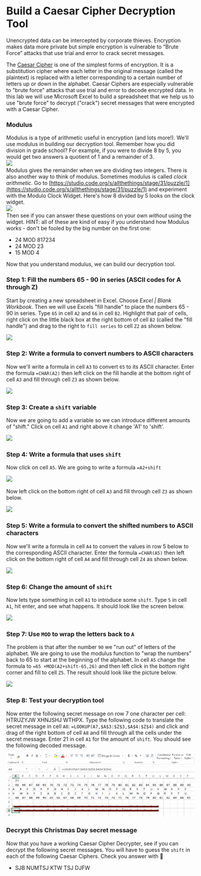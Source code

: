# Build a Caesar Cipher Decryption Tool
Unencrypted data can be intercepted by corporate thieves. Encryption makes data more private but simple encryption is vulnerable to “Brute Force” attacks that use trial and error to crack secret messages.

The [Caesar Cipher](https://learncryptography.com/classical-encryption/caesar-cipher) is one of the simplest forms of encryption. It is a substitution cipher where each letter in the original message (called the plaintext) is replaced with a letter corresponding to a certain number of letters up or down in the alphabet. Caesar Ciphers are especially vulnerable to "brute force" attacks that use trial and error to decode encrypted data. In this lab we will use Microsoft Excel to build a spreadsheet that we help us to use "brute force" to decrypt ("crack") secret messages that were encrypted with a Caesar Cipher.

### Modulus
Modulus is a type of arithmetic useful in encryption (and lots more!). We'll use modulus in building our decryption tool. Remember how you did division in grade school? For example, if you were to divide 8 by 5, you would get two answers a quotient of 1 and a remainder of 3.   
![](modulus1.png)   
Modulus gives the remainder when we are dividing two integers. There is also another way to think of modulus. Sometimes modulus is called *clock arithmetic*. Go to [https://studio.code.org/s/allthethings/stage/31/puzzle/1](https://studio.code.org/s/allthethings/stage/31/puzzle/1) and experiment with the Modulo Clock Widget. Here's how 8 divided by 5 looks on the clock widget.   
![](modulus2.JPG)    
Then see if you can answer these questions on your own *without* using the widget. HINT: all of these are kind of easy if you understand how Modulus works - don't be fooled by the big number on the first one:
* 24 MOD 817234
* 24 MOD 23
* 15 MOD 4   

Now that you understand modulus, we can build our decryption tool.   

### Step 1: Fill the numbers 65 - 90 in series (ASCII codes for A through Z)
Start by creating a new spreadsheet in Excel. Choose *Excel | Blank Workbook*. Then we will use Excels "fill handle" to place the numbers 65 - 90 in series. Type `65` in cell `A2` and `66` in cell `B2`. Highlight that pair of cells, right click on the little black box at the right bottom of cell `B2` (called the "fill handle") and drag to the right to `fill series` to cell `Z2` as shown below.

![](Caesar1.png)

### Step 2: Write a formula to convert numbers to ASCII characters
Now we'll write a formula in cell `A3` to convert `65` to its ASCII character. Enter the formula `=CHAR(A2)` then left click on the fill handle at the bottom right of cell `A3` and fill through cell `Z3` as shown below.   

![](Caesar2.PNG)

### Step 3: Create a `shift` variable
Now we are going to add a variable so we can introduce different amounts of "shift." Click on cell `A1` and right above it change 'A1' to 'shift'.

![](Caesar3.png)

### Step 4: Write a formula that uses `shift`
Now click on cell `A5`. We are going to write a formula `=A2+shift`

![](Caesar4.PNG)

Now left click on the bottom right of cell `A3` and fill through cell `Z3` as shown below.

![](Caesar5.PNG)

### Step 5: Write a formula to convert the shifted numbers to ASCII characters
Now we'll write a formula in cell `A4` to convert the values in row 5 below to the corresponding ASCII character. Enter the formula `=CHAR(A5)` then left click on the bottom right of cell `A4` and fill through cell `Z4` as shown below.

![](Caesar6.PNG)

### Step 6: Change the amount of `shift`
Now lets type something in cell `A1` to introduce some `shift`. Type `5` in cell `A1`, hit enter, and see what happens. It should look like the screen below.

![](Caesar7.PNG)

### Step 7: Use `MOD` to wrap the letters back to `A`
The problem is that after the number `90` we "run out" of letters of the alphabet. We are going to use the modulus function to "wrap the numbers" back to 65 to start at the beginning of the alphabet. In cell `A5` change the formula to `=65 +MOD(A2+shift-65,26)` and then left click in the bottom right corner and fill to cell `Z5`. The result should look like the picture below.

![](Caesar8.PNG)

### Step 8: Test your decryption tool
Now enter the following secret message on row 7 one character per cell: HTRUZYJW XHNJSHJ WTHPX. Type the following code to translate the secret message in cell `A8`: `=LOOKUP(A7,$A$3:$Z$3,$A$4:$Z$4)` and click and drag of the right bottom of cell `A8` and fill through all the cells under the secret message. Enter 21 in cell `A1` for the amount of `shift`. You should see the following decoded message.

![](Caesar9.PNG)

### Decrypt this Christmas Day secret message
Now that you have a working Caesar Cipher Decrypter, see if you can decrypt the following secret messages. You will have to guess the `shift` in each of the following Caesar Ciphers. Check you answer with 🎅 

- SJB NUMTSJ KTW TSJ DJFW
